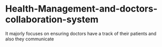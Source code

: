 # Health-Management-and-doctors-collaboration-system
It majorly focuses on ensuring doctors have a track of their patients and also they communicate
